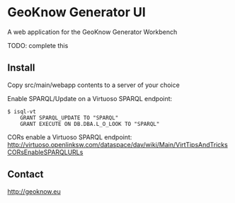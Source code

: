 # GeoKnow Generator UI

A web application for the GeoKnow Generator Workbench

TODO: complete this 

## Install

Copy src/main/webapp contents to a server of your choice

Enable SPARQL/Update on a Virtuoso SPARQL endpoint:

	$ isql-vt
		GRANT SPARQL_UPDATE TO "SPARQL"
		GRANT EXECUTE ON DB.DBA.L_O_LOOK TO "SPARQL"

CORs enable a Virtuoso SPARQL endpoint:
http://virtuoso.openlinksw.com/dataspace/dav/wiki/Main/VirtTipsAndTricksCORsEnableSPARQLURLs

## Contact

http://geoknow.eu

